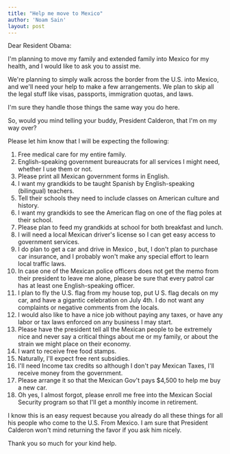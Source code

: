 ```yaml
---
title: "Help me move to Mexico"
author: 'Noam Sain'
layout: post
---
```


Dear Resident Obama:

I'm planning to move my family and extended family into Mexico for my health, and I would like to ask you to assist me.

We're planning to simply walk across the border from the U.S. into Mexico, and we'll need your help to make a few arrangements. We plan to skip all the legal stuff like visas, passports, immigration quotas, and laws.

I'm sure they handle those things the same way you do here.

So, would you mind telling your buddy, President Calderon, that I'm on my way over?

Please let him know that I will be expecting the following:

1. Free medical care for my entire family.
2. English-speaking government bureaucrats for all services I might need, whether I use them or not.
3. Please print all Mexican government forms in English.
4. I want my grandkids to be taught Spanish by English-speaking (bilingual) teachers.
5. Tell their schools they need to include classes on American culture and history.
6. I want my grandkids to see the American flag on one of the flag poles at their school.
7. Please plan to feed my grandkids at school for both breakfast and lunch.
8. I will need a local Mexican driver's license so I can get easy access to government services.
9. I do plan to get a car and drive in Mexico , but, I don't plan to purchase car insurance, and I probably won't make any special effort to learn local traffic laws.
10. In case one of the Mexican police officers does not get the memo from their president to leave me alone, please be sure that every patrol car has at least one English-speaking officer.
11. I plan to fly the U.S. flag from my house top, put U S. flag decals on my car, and have a gigantic celebration on July 4th. I do not want any complaints or negative comments from the locals.
12. I would also like to have a nice job without paying any taxes, or have any labor or tax laws enforced on any business I may start.
13. Please have the president tell all the Mexican people to be extremely nice and never say a critical things about me or my family, or about the strain we might place on their economy.
14. I want to receive free food stamps.
15. Naturally, I'll expect free rent subsidies.
16. I'll need Income tax credits so although I don't pay Mexican Taxes, I'll receive money from the government.
17. Please arrange it so that the Mexican Gov't pays $4,500 to help me buy a new car.
18. Oh yes, I almost forgot, please enroll me free into the Mexican Social Security program so that I'll get a monthly income in retirement.

I know this is an easy request because you already do all these things for all his people who come to the U.S. From Mexico. I am sure that President Calderon won't mind returning the favor if you ask him nicely.

Thank you so much for your kind help.